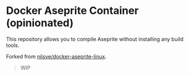 # Docker Aseprite Container (opinionated)

This repository allows you to compile Aseprite without installing any build tools.

Forked from [nilsve/docker-aseprite-linux](https://github.com/nilsve/docker-aseprite-linux).

> WIP
